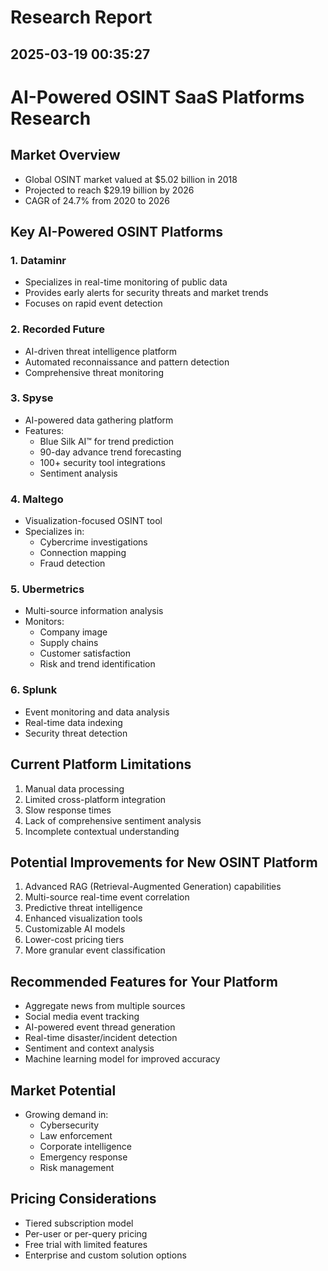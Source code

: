 # Research Report

## 2025-03-19 00:35:27

# AI-Powered OSINT SaaS Platforms Research

## Market Overview
- Global OSINT market valued at $5.02 billion in 2018
- Projected to reach $29.19 billion by 2026
- CAGR of 24.7% from 2020 to 2026

## Key AI-Powered OSINT Platforms

### 1. Dataminr
- Specializes in real-time monitoring of public data
- Provides early alerts for security threats and market trends
- Focuses on rapid event detection

### 2. Recorded Future
- AI-driven threat intelligence platform
- Automated reconnaissance and pattern detection
- Comprehensive threat monitoring

### 3. Spyse
- AI-powered data gathering platform
- Features:
  - Blue Silk AI™ for trend prediction
  - 90-day advance trend forecasting
  - 100+ security tool integrations
  - Sentiment analysis

### 4. Maltego
- Visualization-focused OSINT tool
- Specializes in:
  - Cybercrime investigations
  - Connection mapping
  - Fraud detection

### 5. Ubermetrics
- Multi-source information analysis
- Monitors:
  - Company image
  - Supply chains
  - Customer satisfaction
  - Risk and trend identification

### 6. Splunk
- Event monitoring and data analysis
- Real-time data indexing
- Security threat detection

## Current Platform Limitations
1. Manual data processing
2. Limited cross-platform integration
3. Slow response times
4. Lack of comprehensive sentiment analysis
5. Incomplete contextual understanding

## Potential Improvements for New OSINT Platform
1. Advanced RAG (Retrieval-Augmented Generation) capabilities
2. Multi-source real-time event correlation
3. Predictive threat intelligence
4. Enhanced visualization tools
5. Customizable AI models
6. Lower-cost pricing tiers
7. More granular event classification

## Recommended Features for Your Platform
- Aggregate news from multiple sources
- Social media event tracking
- AI-powered event thread generation
- Real-time disaster/incident detection
- Sentiment and context analysis
- Machine learning model for improved accuracy

## Market Potential
- Growing demand in:
  - Cybersecurity
  - Law enforcement
  - Corporate intelligence
  - Emergency response
  - Risk management

## Pricing Considerations
- Tiered subscription model
- Per-user or per-query pricing
- Free trial with limited features
- Enterprise and custom solution options

